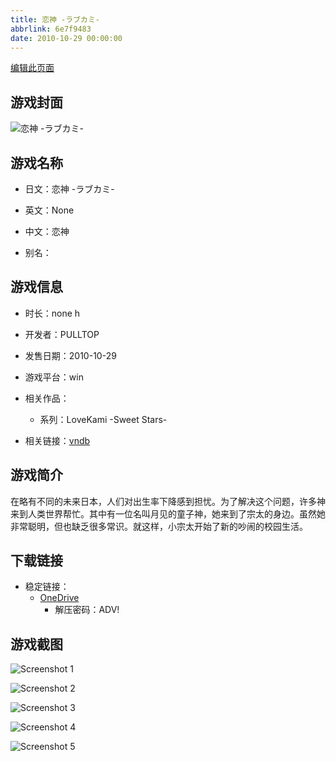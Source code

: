 ```yaml
---
title: 恋神 -ラブカミ-
abbrlink: 6e7f9483
date: 2010-10-29 00:00:00
---
```

[编辑此页面](https://github.com/ACG-3/ADV3-source/blob/main/source/_posts/games/%E6%81%8B%E7%A5%9E%20-%E3%83%A9%E3%83%96%E3%82%AB%E3%83%9F-.md)

## 游戏封面

![恋神 -ラブカミ-](https://pan.timero.xyz/d/onedrive/img_lib_001/%E6%81%8B%E7%A5%9E%20-%E3%83%A9%E3%83%96%E3%82%AB%E3%83%9F-_cover.avif)


## 游戏名称

- 日文：恋神 -ラブカミ-
- 英文：None
- 中文：恋神

- 别名：


## 游戏信息

- 时长：none h
- 开发者：PULLTOP
- 发售日期：2010-10-29
- 游戏平台：win
- 相关作品：
   - 系列：LoveKami -Sweet Stars-

- 相关链接：[vndb](https://vndb.org/v4893)


## 游戏简介

在略有不同的未来日本，人们对出生率下降感到担忧。为了解决这个问题，许多神来到人类世界帮忙。其中有一位名叫月见的童子神，她来到了宗太的身边。虽然她非常聪明，但也缺乏很多常识。就这样，小宗太开始了新的吵闹的校园生活。




## 下载链接

- 稳定链接：
    - [OneDrive](https://pan.timero.xyz/onedrive/adv_lib_001/%E6%81%8B%E7%A5%9E%20-%E3%83%A9%E3%83%96%E3%82%AB%E3%83%9F-)
        - 解压密码：ADV!



## 游戏截图


![Screenshot 1](https://pan.timero.xyz/d/onedrive/img_lib_001/%E6%81%8B%E7%A5%9E%20-%E3%83%A9%E3%83%96%E3%82%AB%E3%83%9F-_Screenshot_1.avif)

![Screenshot 2](https://pan.timero.xyz/d/onedrive/img_lib_001/%E6%81%8B%E7%A5%9E%20-%E3%83%A9%E3%83%96%E3%82%AB%E3%83%9F-_Screenshot_2.avif)

![Screenshot 3](https://pan.timero.xyz/d/onedrive/img_lib_001/%E6%81%8B%E7%A5%9E%20-%E3%83%A9%E3%83%96%E3%82%AB%E3%83%9F-_Screenshot_3.avif)

![Screenshot 4](https://pan.timero.xyz/d/onedrive/img_lib_001/%E6%81%8B%E7%A5%9E%20-%E3%83%A9%E3%83%96%E3%82%AB%E3%83%9F-_Screenshot_4.avif)

![Screenshot 5](https://pan.timero.xyz/d/onedrive/img_lib_001/%E6%81%8B%E7%A5%9E%20-%E3%83%A9%E3%83%96%E3%82%AB%E3%83%9F-_Screenshot_5.avif)

